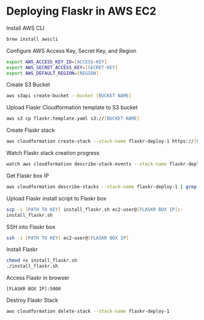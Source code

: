 # Deploying Flaskr in AWS EC2

Install AWS CLI
```zsh
brew install awscli
```

Configure AWS Access Key, Secret Key, and Region
```zsh
export AWS_ACCESS_KEY_ID=[ACCESS-KEY]
export AWS_SECRET_ACCESS_KEY=[SECRET-KEY]
export AWS_DEFAULT_REGION=[REGION]
```

Create S3 Bucket
```zsh
aws s3api create-bucket --bucket [BUCKET NAME]
```

Upload Flaskr Cloudformation template to S3 bucket
```zsh
aws s3 cp flaskr.template.yaml s3://[BUCKET-NAME]
```

Create Flaskr stack
```zsh
aws cloudformation create-stack --stack-name flaskr-deploy-1 https://[BUCKET-NAME].s3.[REGION].amazonaws.com/flaskr.template.yaml --parameters file://flaskr_template_parameters.json
```

Watch Flaskr stack creation progress
```zsh
watch aws cloudformation describe-stack-events --stack-name flaskr-deploy-1
```

Get Flaskr box IP
```zsh
aws cloudformation describe-stacks --stack-name flaskr-deploy-1 | grep -A1 PublicIP
```

Upload Flaskr install script to Flaskr box
```zsh
scp -i [PATH TO KEY] install_flaskr.sh ec2-user@[FLASKR BOX IP]:~
install_flaskr.sh
```

SSH into Flaskr box
```zsh
ssh -i [PATH TO KEY] ec2-user@[FLASKR BOX IP]
```

Install Flaskr
```zsh
chmod +x install_flaskr.sh
./install_flaskr.sh
```

Access Flaskr in browser
```
[FLASKR BOX IP]:5000
```

Destroy Flaskr Stack
```zsh
aws cloudformation delete-stack --stack-name flaskr-deploy-1
```